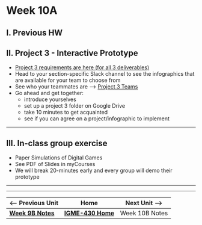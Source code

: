 # Week 10A

## I. Previous HW

## II. Project 3 - Interactive Prototype
- [Project 3 requirements are here (for all 3 deliverables)](../documents/p3-interactive-prototype.md)
- Head to your section-specific Slack channel to see the infographics that are available for your team to choose from
- See who your teammates are --> [Project 3 Teams](../documents/p3-teams.md)
- Go ahead and get together:
  - introduce yourselves
  - set up a project 3 folder on Google Drive
  - take 10 minutes to get acquainted
  - see if you can agree on a project/infographic to implement

---

## III. In-class group exercise

- Paper Simulations of Digital Games
- See PDF of Slides in myCourses
- We will break 20-minutes early and every group will demo their prototype

---
---

| <-- Previous Unit | Home | Next Unit -->
| --- | --- | --- 
|  [**Week 9B Notes**](9B.md)  |  [**IGME-430 Home**](../) | Week 10B Notes
